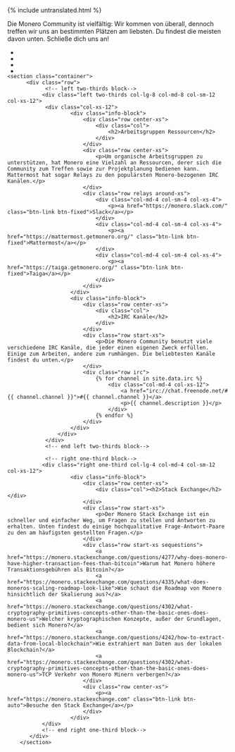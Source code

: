{% include untranslated.html %}
<div markdown="1" class="text-center container description">
Die Monero Community ist vielfältig: Wir kommen von überall, dennoch treffen wir uns an bestimmten Plätzen am liebsten. Du findest die meisten davon unten. Schließe dich uns an!
</div>

<div class="hangouts">
    <section class="container">   
        <ul class="row center-xs">
            <li>
                <a href="https://twitter.com/monerocurrency" target="_blank" rel="noreferrer noopener"><div class="social-icon twitter"></div></a>
            </li>
            <li>
                <a href="https://reddit.com/r/monero" target="_blank" rel="noreferrer noopener"><div class="social-icon reddit"></div></a>
            </li>
            <li>
                <a href="https://www.facebook.com/monerocurrency/" target="_blank" rel="noreferrer noopener"><div class="social-icon facebook"></div></a>
            </li>
            <li>
                <a href="https://github.com/monero-project" target="_blank" rel="noreferrer noopener"><div class="social-icon github"></div></a>
            </li>
        </ul>
    </section>

    <section class="container">
          <div class="row">
                <!-- left two-thirds block-->
               <div class="left two-thirds col-lg-8 col-md-8 col-sm-12 col-xs-12">
                <div class="col-xs-12">
                        <div class="info-block">
                            <div class="row center-xs">
                                <div class="col">
                                    <h2>Arbeitsgruppen Ressourcen</h2>
                                </div>
                            </div>
                            <div class="row center-xs">
                                <p>Um organische Arbeitsgruppen zu unterstützen, hat Monero eine Vielzahl an Ressourcen, derer sich die Community zum Treffen sowie zur Projektplanung bedienen kann. Mattermost hat sogar Relays zu den populärsten Monero-bezogenen IRC Kanälen.</p>
                            </div>
                            <div class="row relays around-xs">
                                <div class="col-md-4 col-sm-4 col-xs-4">
                                    <p><a href="https://monero.slack.com/" class="btn-link btn-fixed">Slack</a></p>
                                </div>
                                <div class="col-md-4 col-sm-4 col-xs-4">
                                    <p><a href="https://mattermost.getmonero.org/" class="btn-link btn-fixed">Mattermost</a></p>
                                </div>
                                <div class="col-md-4 col-sm-4 col-xs-4">
                                    <p><a href="https://taiga.getmonero.org/" class="btn-link btn-fixed">Taiga</a></p>
                                </div>
                            </div>
                        </div>
                        <div class="info-block">
                            <div class="row center-xs">
                                <div class="col">
                                    <h2>IRC Kanäle</h2>
                                </div>
                            </div>
                            <div class="row start-xs">
                                <p>Die Monero Community benutzt viele verschiedene IRC Kanäle, die jeder einen eigenen Zweck erfüllen. Einige zum Arbeiten, andere zum rumhängen. Die beliebtesten Kanäle findest du unten.</p>
                            </div>
                            <div class="row irc">
                                {% for channel in site.data.irc %}
                                    <div class="col-md-4 col-xs-12">
                                        <a href="irc://chat.freenode.net/#{{ channel.channel }}">#{{ channel.channel }}</a>
                                        <p>{{ channel.description }}</p>
                                    </div>
                                {% endfor %}
                            </div>
                        </div>
                    </div>
                </div>
                <!-- end left two-thirds block-->

                <!-- right one-third block-->
               <div class="right one-third col-lg-4 col-md-4 col-sm-12 col-xs-12">
                        <div class="info-block">
                            <div class="row center-xs">
                                <div class="col"><h2>Stack Exchange</h2></div>
                            </div>
                            <div class="row start-xs">
                                <p>Der Monero Stack Exchange ist ein schneller und einfacher Weg, um Fragen zu stellen und Antworten zu erhalten. Unten findest du einige hochqualitative Frage-Antwort-Paare zu den am häufigsten gestellten Fragen.</p>
                            </div>
                            <div class="row start-xs sequestions">
                                <a href="https://monero.stackexchange.com/questions/4277/why-does-monero-have-higher-transaction-fees-than-bitcoin">Warum hat Monero höhere Transaktionsgebühren als Bitcoin?</a>
                                <a href="https://monero.stackexchange.com/questions/4335/what-does-moneros-scaling-roadmap-look-like">Wie schaut die Roadmap von Monero hinsichtlich der Skalierung aus?</a>
                                <a href="https://monero.stackexchange.com/questions/4302/what-cryptography-primitives-concepts-other-than-the-basic-ones-does-monero-us">Welcher kryptographischen Konzepte, außer der Grundlagen, bedient sich Monero?</a>
                                <a href="https://monero.stackexchange.com/questions/4242/how-to-extract-data-from-local-blockchain">Wie extrahiert man Daten aus der lokalen Blockchain?</a>
                                <a href="https://monero.stackexchange.com/questions/4302/what-cryptography-primitives-concepts-other-than-the-basic-ones-does-monero-us">TCP Verkehr von Monero Minern verbergen?</a>
                            </div>  
                            <div class="row center-xs">
                                <p><a href="https://monero.stackexchange.com" class="btn-link btn-auto">Besuche den Stack Exchange</a></p>
                            </div>
                        </div>
               </div>
               <!-- end right one-third block-->
           </div>
        </section>

</div>
